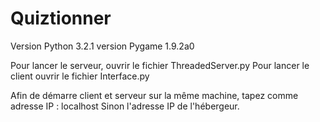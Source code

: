 # Quiztionner

Version Python 3.2.1
version Pygame 1.9.2a0

Pour lancer le serveur, ouvrir le fichier ThreadedServer.py
Pour lancer le client ouvrir le fichier Interface.py

Afin de démarre client et serveur sur la même machine, tapez comme adresse IP : localhost
Sinon l'adresse IP de l'hébergeur.
